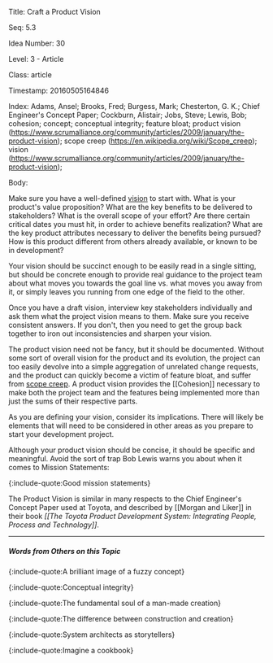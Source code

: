 Title:  Craft a Product Vision

Seq:    5.3

Idea Number: 30

Level:  3 - Article

Class:  article

Timestamp: 20160505164846

Index:  Adams, Ansel; Brooks, Fred; Burgess, Mark; Chesterton, G. K.; Chief Engineer's Concept Paper; Cockburn, Alistair; Jobs, Steve; Lewis, Bob; cohesion; concept; conceptual integrity; feature bloat; product vision (https://www.scrumalliance.org/community/articles/2009/january/the-product-vision); scope creep (https://en.wikipedia.org/wiki/Scope_creep); vision (https://www.scrumalliance.org/community/articles/2009/january/the-product-vision); 

Body:

Make sure you have a well-defined <a href="http://www.scaledagileframework.com/vision/" class="reflink" target="ref">vision</a> to start with. What is your product's value proposition? What are the key benefits to be delivered to stakeholders? What is the overall scope of your effort?  Are there certain critical dates you must hit, in order to achieve benefits realization? What are the key product attributes necessary to deliver the benefits being pursued? How is this product different from others already available, or known to be in development?

Your vision should be succinct enough to be easily read in a single sitting, but should be concrete enough to provide real guidance to the project team about what moves you towards the goal line vs. what moves you away from it, or simply leaves you running from one edge of the field to the other.

Once you have a draft vision, interview key stakeholders individually and ask them what the project vision means to them. Make sure you receive consistent answers. If you don't, then you need to get the group back together to iron out inconsistencies and sharpen your vision.

The product vision need not be fancy, but it should be documented. Without some sort of overall vision for the product and its evolution, the project can too easily devolve into a simple aggregation of unrelated change requests, and the product can quickly become a victim of feature bloat, and suffer from [scope creep](https://en.wikipedia.org/wiki/Scope_creep). A product vision provides the [[Cohesion]] necessary to make both the project team and the features being implemented more than just the sums of their respective parts.

As you are defining your vision, consider its implications. There will likely be elements that will need to be considered in other areas as you prepare to start your development project.

Although your product vision should be concise, it should be specific and meaningful. Avoid the sort of trap Bob Lewis warns you about when it comes to Mission Statements:

{:include-quote:Good mission statements}

The Product Vision is similar in many respects to the Chief Engineer's Concept Paper used at Toyota, and described by [[Morgan and Liker]] in their book <cite>[[The Toyota Product Development System: Integrating People, Process and Technology]]</cite>.

----

##### Words from Others on this Topic

{:include-quote:A brilliant image of a fuzzy concept}

{:include-quote:Conceptual integrity}

{:include-quote:The fundamental soul of a man-made creation}

{:include-quote:The difference between construction and creation}

{:include-quote:System architects as storytellers}

{:include-quote:Imagine a cookbook}
